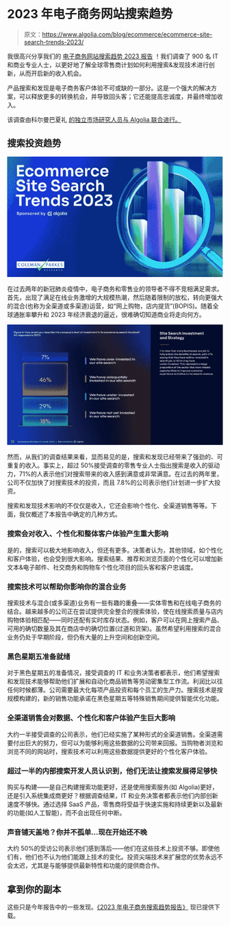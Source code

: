 # 2023 年电子商务网站搜索趋势

> 原文：<https://www.algolia.com/blog/ecommerce/ecommerce-site-search-trends-2023/>

我很高兴分享我们的 [电子商务网站搜索趋势 2023 报告](https://www.algolia.com/dg/ecommerce-site-search-trends-2023/p/1) ！我们调查了 900 名 IT 和商业专业人士，以更好地了解全球零售商计划如何利用搜索&发现技术进行创新，从而开启新的收入机会。

产品搜索和发现是电子商务客户体验不可或缺的一部分。这是一个强大的解决方案，可以释放更多的转换机会，并导致回头客；它还能提高忠诚度，并最终增加收入。

该调查由科尔曼巴夏礼 [的独立市场研究人员与 Algolia 联合进行。](https://colemanparkes.com/)

## [](#trends-in-search-investment)搜索投资趋势

[![ecommerce search trends report cover](img/0ea1b48220e67e35c441d3c4207cafea.png)](https://www.algolia.com/dg/ecommerce-site-search-trends-2023/p/1)

在过去两年的新冠肺炎疫情中，电子商务和零售业的领导者不得不竞相满足需求。首先，出现了满足在线业务激增的大规模热潮，然后随着限制的放松，转向更强大的混合(也称为全渠道或多渠道)运营，如“网上购物，店内提货”(BOPIS)。随着全球通胀率攀升和 2023 年经济衰退的逼近，很难确切知道商业将走向何方。

[![Ecommerce search trends strategy](img/db206cb4f0e3b37e89c7409b8852046f.png)](https://www.algolia.com/dg/ecommerce-site-search-trends-2023/p/1)

然而，从我们的调查结果来看，显而易见的是，搜索和发现已经带来了强劲的、可重复的收入。事实上，超过 50%接受调查的零售专业人士指出搜索是收入的驱动力，71%的人表示他们对搜索带来的收入感到满意或非常满意。在过去的两年里，公司不仅加快了对搜索技术的投资，而且 7.8%的公司表示他们计划进一步扩大投资。

搜索和发现技术影响的不仅仅是收入，它还会影响个性化、全渠道销售等等。下面，我仅概述了本报告中确定的几种方式。

### [](#search-can-have-a-big-impact-on-revenue-personalization-and-overall-customer-experience-too%c2%a0)搜索会对收入、个性化和整体客户体验产生重大影响

是的，搜索可以极大地影响收入，但还有更多。决策者认为，其他领域，如个性化和客户体验，也会受到很大影响。搜索结果、推荐和浏览页面的个性化可以增加新文本&电子邮件、社交商务和购物车个性化项目的回头客和客户忠诚度。

### [](#search-technologies-can-help-you-impact-your-hybrid-business)搜索技术可以帮助你影响你的混合业务

搜索技术与混合(或多渠道)业务有一些有趣的重叠——实体零售和在线电子商务的结合。越来越多的公司正在尝试提供完全整合的搜索体验，使在线搜索质量与店内购物体验相匹配——同时还配有实时库存状态。例如，客户可以在网上搜索产品、可用的确切数量及其在商店中的确切位置(过道和货架)。虽然希望利用搜索的混合业务仍处于早期阶段，但仍有大量的上升空间和创新空间。

### [](#black-friday-readiness%c2%a0)黑色星期五准备就绪

对于黑色星期五的准备情况，接受调查的 IT 和业务决策者都表示，他们希望搜索和发现技术能够帮助他们扩展和自动化商品销售等劳动密集型工作流。利润比以往任何时候都薄。公司需要最大化每项产品投资和每个员工的生产力。搜索技术是按规模构建的，新的销售功能承诺在黑色星期五等特殊销售期间提供智能优化功能。

### [](#omnichannel-selling-can-massively-impact-data-personalization-and-customer-experiences)全渠道销售会对数据、个性化和客户体验产生巨大影响

大约一半接受调查的公司表示，他们已经实施了某种形式的全渠道销售。全渠道需要付出巨大的努力，但可以为能够利用这些数据的公司带来回报。当购物者浏览和浏览不同的网站时，搜索技术可以利用这些数据提供更好的个性化客户体验。

### [](#more-than-half-of-those-developing-search-in-house-recognize-that-they-can%e2%80%99t-evolve-it-fast-enough)超过一半的内部搜索开发人员认识到，他们无法让搜索发展得足够快

购买与构建——是自己构建搜索功能更好，还是使用搜索服务(如 Algolia)更好，还是引入系统集成商更好？根据调查结果，IT 和业务决策者都表示他们内部创新速度不够快。通过选择 SaaS 产品，零售商将受益于快速实施和持续更新以及最新的功能(如人工智能)，而不会出现任何中断。

### [](#sound-overwhelming-you%e2%80%99re-not-alone%e2%80%a6-and-it%e2%80%99s-not-too-late-to-start)声音铺天盖地？你并不孤单…现在开始还不晚

大约 50%的受访公司表示他们感到落后——他们在这些技术上投资不够。即使他们有，他们也不认为他们能跟上技术的变化。投资尖端技术来扩展您的优势永远不会太迟，尤其是与能够提供最新特性和功能的提供商合作。

## [](#get-your-copy)拿到你的副本

这些只是今年报告中的一些发现。[《2023 年电子商务搜索趋势报告》](https://www.algolia.com/dg/ecommerce-site-search-trends-2023/) 现已提供下载。